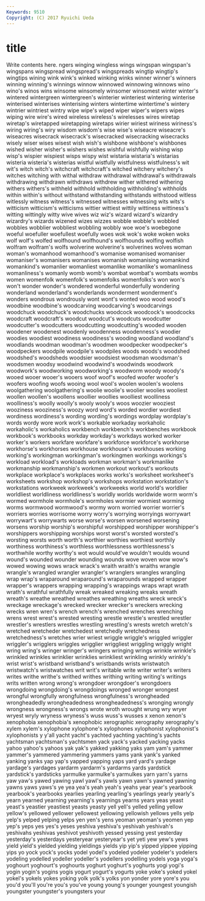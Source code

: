 ```yaml
---
Keywords: 9510 
Copyright: (C) 2017 Ryuichi Ueda
---
```


# title

Write contents here.
ngers winging wingless wings wingspan wingspan's wingspans
wingspread wingspread's wingspreads wingtip wingtip's wingtips wining wink wink's winked
winking winks winner winner's winners winning winning's winnings winnow winnowed
winnowing winnows wino wino's winos wins winsome winsomely winsomer winsomest
winter winter's wintered wintergreen wintergreen's winterier winteriest wintering winterise winterised
winterises winterising winters wintertime wintertime's wintery wintrier wintriest wintry wipe
wipe's wiped wiper wiper's wipers wipes wiping wire wire's wired
wireless wireless's wirelesses wires wiretap wiretap's wiretapped wiretapping wiretaps wirier
wiriest wiriness wiriness's wiring wiring's wiry wisdom wisdom's wise wise's
wiseacre wiseacre's wiseacres wisecrack wisecrack's wisecracked wisecracking wisecracks wisely wiser
wises wisest wish wish's wishbone wishbone's wishbones wished wisher wisher's
wishers wishes wishful wishfully wishing wisp wisp's wispier wispiest wisps
wispy wist wistaria wistaria's wistarias wisteria wisteria's wisterias wistful wistfully
wistfulness wistfulness's wit wit's witch witch's witchcraft witchcraft's witched witchery
witchery's witches witching with withal withdraw withdrawal withdrawal's withdrawals withdrawing
withdrawn withdraws withdrew wither withered withering withers withers's withheld withhold
withholding withholding's withholds within within's without withstand withstanding withstands withstood
witless witlessly witness witness's witnessed witnesses witnessing wits wits's witticism
witticism's witticisms wittier wittiest wittily wittiness wittiness's witting wittingly witty
wive wives wiz wiz's wizard wizard's wizardry wizardry's wizards wizened
wizes wizzes wobble wobble's wobbled wobbles wobblier wobbliest wobbling wobbly
woe woe's woebegone woeful woefuller woefullest woefully woes wok wok's
woke woken woks wolf wolf's wolfed wolfhound wolfhound's wolfhounds wolfing
wolfish wolfram wolfram's wolfs wolverine wolverine's wolverines wolves woman woman's
womanhood womanhood's womanise womanised womaniser womaniser's womanisers womanises womanish womanising
womankind womankind's womanlier womanliest womanlike womanlike's womanliness womanliness's womanly womb
womb's wombat wombat's wombats wombs women womenfolk womenfolk's womenfolks womenfolks's
won won's won't wonder wonder's wondered wonderful wonderfully wondering wonderland
wonderland's wonderlands wonderment wonderment's wonders wondrous wondrously wont wont's wonted
woo wood wood's woodbine woodbine's woodcarving woodcarving's woodcarvings woodchuck woodchuck's
woodchucks woodcock woodcock's woodcocks woodcraft woodcraft's woodcut woodcut's woodcuts woodcutter
woodcutter's woodcutters woodcutting woodcutting's wooded wooden woodener woodenest woodenly woodenness
woodenness's woodier woodies woodiest woodiness woodiness's wooding woodland woodland's woodlands
woodman woodman's woodmen woodpecker woodpecker's woodpeckers woodpile woodpile's woodpiles woods
woods's woodshed woodshed's woodsheds woodsier woodsiest woodsman woodsman's woodsmen woodsy
woodwind woodwind's woodwinds woodwork woodwork's woodworking woodworking's woodworm woody woody's
wooed wooer wooer's wooers woof woof's woofed woofer woofer's woofers
woofing woofs wooing wool wool's woolen woolen's woolens woolgathering woolgathering's
woolie woolie's woolier woolies wooliest woollen woollen's woollens woollier woollies
woolliest woolliness woolliness's woolly woolly's wooly wooly's woos woozier wooziest
wooziness wooziness's woozy word word's worded wordier wordiest wordiness wordiness's
wording wording's wordings wordplay wordplay's words wordy wore work work's
workable workaday workaholic workaholic's workaholics workbench workbench's workbenches workbook workbook's
workbooks workday workday's workdays worked worker worker's workers workfare workfare's
workforce workforce's workhorse workhorse's workhorses workhouse workhouse's workhouses working working's
workingman workingman's workingmen workings workings's workload workload's workloads workman workman's
workmanlike workmanship workmanship's workmen workout workout's workouts workplace workplace's workplaces
works works's worksheet worksheet's worksheets workshop workshop's workshops workstation workstation's
workstations workweek workweek's workweeks world world's worldlier worldliest worldliness worldliness's
worldly worlds worldwide worm worm's wormed wormhole wormhole's wormholes wormier
wormiest worming worms wormwood wormwood's wormy worn worried worrier worrier's
worriers worries worrisome worry worry's worrying worryings worrywart worrywart's worrywarts
worse worse's worsen worsened worsening worsens worship worship's worshipful worshipped
worshipper worshipper's worshippers worshipping worships worst worst's worsted worsted's worsting
worsts worth worth's worthier worthies worthiest worthily worthiness worthiness's worthless
worthlessness worthlessness's worthwhile worthy worthy's wot would would've wouldn't woulds
wound wound's wounded wounder wounding wounds wove woven wow wow's
wowed wowing wows wrack wrack's wraith wraith's wraiths wrangle wrangle's
wrangled wrangler wrangler's wranglers wrangles wrangling wrap wrap's wraparound wraparound's
wraparounds wrapped wrapper wrapper's wrappers wrapping wrapping's wrappings wraps wrapt
wrath wrath's wrathful wrathfully wreak wreaked wreaking wreaks wreath wreath's
wreathe wreathed wreathes wreathing wreaths wreck wreck's wreckage wreckage's wrecked
wrecker wrecker's wreckers wrecking wrecks wren wren's wrench wrench's wrenched
wrenches wrenching wrens wrest wrest's wrested wresting wrestle wrestle's wrestled
wrestler wrestler's wrestlers wrestles wrestling wrestling's wrests wretch wretch's wretched
wretcheder wretchedest wretchedly wretchedness wretchedness's wretches wrier wriest wriggle wriggle's
wriggled wriggler wriggler's wrigglers wriggles wrigglier wriggliest wriggling wriggly wright
wring wring's wringer wringer's wringers wringing wrings wrinkle wrinkle's wrinkled
wrinkles wrinklier wrinklies wrinkliest wrinkling wrinkly wrinkly's wrist wrist's wristband
wristband's wristbands wrists wristwatch wristwatch's wristwatches writ writ's writable write
writer writer's writers writes writhe writhe's writhed writhes writhing writing
writing's writings writs written wrong wrong's wrongdoer wrongdoer's wrongdoers wrongdoing
wrongdoing's wrongdoings wronged wronger wrongest wrongful wrongfully wrongfulness wrongfulness's wrongheaded
wrongheadedly wrongheadedness wrongheadedness's wronging wrongly wrongness wrongness's wrongs wrote wroth
wrought wrung wry wryer wryest wryly wryness wryness's wuss wuss's
wusses x xenon xenon's xenophobia xenophobia's xenophobic xerographic xerography xerography's
xylem xylem's xylophone xylophone's xylophones xylophonist xylophonist's xylophonists y y'all
yacht yacht's yachted yachting yachting's yachts yachtsman yachtsman's yachtsmen yack
yack's yacked yacking yacks yahoo yahoo's yahoos yak yak's yakked
yakking yaks yam yam's yammer yammer's yammered yammering yammers yams
yank yank's yanked yanking yanks yap yap's yapped yapping yaps
yard yard's yardage yardage's yardages yardarm yardarm's yardarms yards yardstick
yardstick's yardsticks yarmulke yarmulke's yarmulkes yarn yarn's yarns yaw yaw's
yawed yawing yawl yawl's yawls yawn yawn's yawned yawning yawns
yaws yaws's ye yea yea's yeah yeah's yeahs year year's
yearbook yearbook's yearbooks yearlies yearling yearling's yearlings yearly yearly's yearn
yearned yearning yearning's yearnings yearns years yeas yeast yeast's yeastier
yeastiest yeasts yeasty yell yell's yelled yelling yellow yellow's yellowed
yellower yellowest yellowing yellowish yellows yells yelp yelp's yelped yelping
yelps yen yen's yens yeoman yeoman's yeomen yep yep's yeps
yes yes's yeses yeshiva yeshiva's yeshivah yeshivah's yeshivahs yeshivas yeshivot
yeshivoth yessed yessing yest yesterday yesterday's yesterdays yesteryear yesteryear's yet
yeti yew yew's yews yield yield's yielded yielding yieldings yields
yip yip's yipped yippee yipping yips yo yock yock's yocks
yodel yodel's yodeled yodeler yodeler's yodelers yodeling yodelled yodeller yodeller's
yodellers yodelling yodels yoga yoga's yoghourt yoghourt's yoghourts yoghurt yoghurt's
yoghurts yogi yogi's yogin yogin's yogins yogis yogurt yogurt's yogurts
yoke yoke's yoked yokel yokel's yokels yokes yoking yolk yolk's
yolks yon yonder yore yore's you you'd you'll you're you's
you've young young's younger youngest youngish youngster youngster's youngsters your

